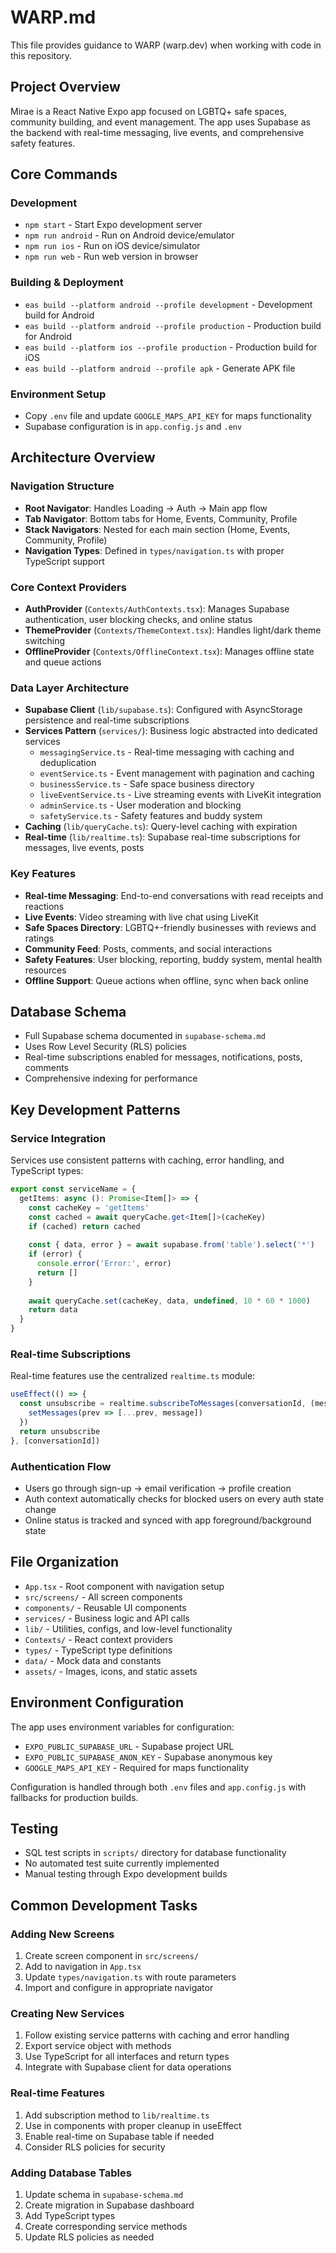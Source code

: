 # WARP.md

This file provides guidance to WARP (warp.dev) when working with code in this repository.

## Project Overview

Mirae is a React Native Expo app focused on LGBTQ+ safe spaces, community building, and event management. The app uses Supabase as the backend with real-time messaging, live events, and comprehensive safety features.

## Core Commands

### Development
- `npm start` - Start Expo development server
- `npm run android` - Run on Android device/emulator  
- `npm run ios` - Run on iOS device/simulator
- `npm run web` - Run web version in browser

### Building & Deployment
- `eas build --platform android --profile development` - Development build for Android
- `eas build --platform android --profile production` - Production build for Android
- `eas build --platform ios --profile production` - Production build for iOS
- `eas build --platform android --profile apk` - Generate APK file

### Environment Setup
- Copy `.env` file and update `GOOGLE_MAPS_API_KEY` for maps functionality
- Supabase configuration is in `app.config.js` and `.env`

## Architecture Overview

### Navigation Structure
- **Root Navigator**: Handles Loading → Auth → Main app flow
- **Tab Navigator**: Bottom tabs for Home, Events, Community, Profile
- **Stack Navigators**: Nested for each main section (Home, Events, Community, Profile)
- **Navigation Types**: Defined in `types/navigation.ts` with proper TypeScript support

### Core Context Providers
- **AuthProvider** (`Contexts/AuthContexts.tsx`): Manages Supabase authentication, user blocking checks, and online status
- **ThemeProvider** (`Contexts/ThemeContext.tsx`): Handles light/dark theme switching
- **OfflineProvider** (`Contexts/OfflineContext.tsx`): Manages offline state and queue actions

### Data Layer Architecture
- **Supabase Client** (`lib/supabase.ts`): Configured with AsyncStorage persistence and real-time subscriptions
- **Services Pattern** (`services/`): Business logic abstracted into dedicated services
  - `messagingService.ts` - Real-time messaging with caching and deduplication
  - `eventService.ts` - Event management with pagination and caching
  - `businessService.ts` - Safe space business directory
  - `liveEventService.ts` - Live streaming events with LiveKit integration
  - `adminService.ts` - User moderation and blocking
  - `safetyService.ts` - Safety features and buddy system
- **Caching** (`lib/queryCache.ts`): Query-level caching with expiration
- **Real-time** (`lib/realtime.ts`): Supabase real-time subscriptions for messages, live events, posts

### Key Features
- **Real-time Messaging**: End-to-end conversations with read receipts and reactions
- **Live Events**: Video streaming with live chat using LiveKit
- **Safe Spaces Directory**: LGBTQ+-friendly businesses with reviews and ratings  
- **Community Feed**: Posts, comments, and social interactions
- **Safety Features**: User blocking, reporting, buddy system, mental health resources
- **Offline Support**: Queue actions when offline, sync when back online

## Database Schema
- Full Supabase schema documented in `supabase-schema.md`
- Uses Row Level Security (RLS) policies
- Real-time subscriptions enabled for messages, notifications, posts, comments
- Comprehensive indexing for performance

## Key Development Patterns

### Service Integration
Services use consistent patterns with caching, error handling, and TypeScript types:
```typescript
export const serviceName = {
  getItems: async (): Promise<Item[]> => {
    const cacheKey = 'getItems'
    const cached = await queryCache.get<Item[]>(cacheKey)
    if (cached) return cached
    
    const { data, error } = await supabase.from('table').select('*')
    if (error) {
      console.error('Error:', error)
      return []
    }
    
    await queryCache.set(cacheKey, data, undefined, 10 * 60 * 1000)
    return data
  }
}
```

### Real-time Subscriptions
Real-time features use the centralized `realtime.ts` module:
```typescript
useEffect(() => {
  const unsubscribe = realtime.subscribeToMessages(conversationId, (message) => {
    setMessages(prev => [...prev, message])
  })
  return unsubscribe
}, [conversationId])
```

### Authentication Flow
- Users go through sign-up → email verification → profile creation
- Auth context automatically checks for blocked users on every auth state change
- Online status is tracked and synced with app foreground/background state

## File Organization

- `App.tsx` - Root component with navigation setup
- `src/screens/` - All screen components
- `components/` - Reusable UI components  
- `services/` - Business logic and API calls
- `lib/` - Utilities, configs, and low-level functionality
- `Contexts/` - React context providers
- `types/` - TypeScript type definitions
- `data/` - Mock data and constants
- `assets/` - Images, icons, and static assets

## Environment Configuration

The app uses environment variables for configuration:
- `EXPO_PUBLIC_SUPABASE_URL` - Supabase project URL
- `EXPO_PUBLIC_SUPABASE_ANON_KEY` - Supabase anonymous key  
- `GOOGLE_MAPS_API_KEY` - Required for maps functionality

Configuration is handled through both `.env` files and `app.config.js` with fallbacks for production builds.

## Testing

- SQL test scripts in `scripts/` directory for database functionality
- No automated test suite currently implemented
- Manual testing through Expo development builds

## Common Development Tasks

### Adding New Screens
1. Create screen component in `src/screens/`
2. Add to navigation in `App.tsx` 
3. Update `types/navigation.ts` with route parameters
4. Import and configure in appropriate navigator

### Creating New Services
1. Follow existing service patterns with caching and error handling
2. Export service object with methods
3. Use TypeScript for all interfaces and return types
4. Integrate with Supabase client for data operations

### Real-time Features
1. Add subscription method to `lib/realtime.ts`
2. Use in components with proper cleanup in useEffect
3. Enable real-time on Supabase table if needed
4. Consider RLS policies for security

### Adding Database Tables
1. Update schema in `supabase-schema.md`  
2. Create migration in Supabase dashboard
3. Add TypeScript types
4. Create corresponding service methods
5. Update RLS policies as needed
